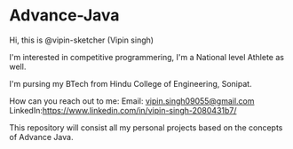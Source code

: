 # Advance-Java
Hi, this is @vipin-sketcher (Vipin singh)


I'm interested in competitive programmering, I'm a National level Athlete as well.


I'm pursing my BTech from Hindu College of Engineering, Sonipat.



How can you reach out to me:
Email: vipin.singh09055@gmail.com
LinkedIn:https://www.linkedin.com/in/vipin-singh-2080431b7/



This repository will consist all my personal projects based on the concepts of Advance Java.
